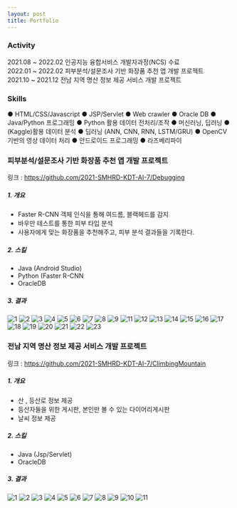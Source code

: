 ```yaml
---
layout: post
title: Portfolio
---
```


### Activity
2021.08 ~ 2022.02     인공지능 융합서비스 개발자과정(NCS) 수료
<br>
2022.01 ~ 2022.02     피부분석/설문조사 기반 화장품 추천 앱 개발 프로젝트
<br>
2021.10 ~ 2021.12     전남 지역 명산 정보 제공 서비스 개발 프로젝트

### Skills
● HTML/CSS/Javascript
● JSP/Servlet
● Web crawler
● Oracle DB
● Java/Python 프로그래밍
● Python 활용 데이터 전처리/조작
● 머신러닝, 딥러닝
● (Kaggle)활용 데이터 분석
● 딥러닝 (ANN, CNN, RNN, LSTM/GRU)
● OpenCV 기반의 영상 데이터 처리
● 안드로이드 프로그래밍
● 라즈베리파이

### 피부분석/설문조사 기반 화장품 추천 앱 개발 프로젝트
링크 : https://github.com/2021-SMHRD-KDT-AI-7/Debugging


##### 1.  개요
- Faster R-CNN 객체 인식을 통해 여드름, 블랙헤드를 감지
- 바우만 테스트를 통한 피부 타입 분석
- 사용자에게 맞는 화장품을 추천해주고, 피부 분석 결과들을 기록한다.

##### 2.  스킬
- Java (Android Studio)
- Python (Faster R-CNN
- OracleDB


##### 3.  결과
![1](https://user-images.githubusercontent.com/48702606/157688236-f19f6ca0-7077-4aab-a7f3-e971a7346f7f.png)
![2](https://user-images.githubusercontent.com/48702606/157688242-bb624a33-8bdd-4afb-abb5-3b1c366b186a.png)
![3](https://user-images.githubusercontent.com/48702606/157688246-4d1aed88-b63e-45e2-a329-256d18d0f975.png)
![4](https://user-images.githubusercontent.com/48702606/157688248-6d4c3352-52b0-43ec-b60b-7658dbbfbe55.png)
![5](https://user-images.githubusercontent.com/48702606/157688250-f4b8b327-2d32-4a49-8762-f9697335b8a4.png)
![6](https://user-images.githubusercontent.com/48702606/157688251-f39f2b05-2835-405a-bb74-3f5d2b5d66cb.png)
![7](https://user-images.githubusercontent.com/48702606/157688255-1588bf41-693d-4667-89e0-7f03540b4c7e.png)
![8](https://user-images.githubusercontent.com/48702606/157688258-0c851d7f-131f-478f-9b0a-43c1280c15f7.png)
![9](https://user-images.githubusercontent.com/48702606/157688264-d04973b1-ccca-4ee4-ad0d-d2c7474983d8.png)
![11](https://user-images.githubusercontent.com/48702606/157688267-510f96e5-8d34-478f-9ebd-71a62ee69cb3.png)
![12](https://user-images.githubusercontent.com/48702606/157688268-2e1167c0-c92b-4008-9e79-ade4c5d7ff13.png)
![13](https://user-images.githubusercontent.com/48702606/157688269-46f16cdd-985d-4d77-9f5c-ec3b1107081f.png)
![14](https://user-images.githubusercontent.com/48702606/157688273-4821e90b-a669-4776-b8ea-13716881aa18.png)
![15](https://user-images.githubusercontent.com/48702606/157688277-2fa706cb-5b84-47c3-93e0-195d80af0b3d.png)
![16](https://user-images.githubusercontent.com/48702606/157688281-97c88ce3-834d-4b5f-b6d4-c3516e677472.png)
![17](https://user-images.githubusercontent.com/48702606/157688285-c5bc2247-ffe9-414f-8ff9-73e63880f6be.png)
![18](https://user-images.githubusercontent.com/48702606/157688287-83d22edc-f406-47de-9130-a735aa133c10.png)
![19](https://user-images.githubusercontent.com/48702606/157688290-1fc0be2b-232c-4bf1-b4d1-8aed2b3f8fa2.png)
![20](https://user-images.githubusercontent.com/48702606/157688292-4725f5d1-913d-482f-bb20-05454732ad00.png)
![21](https://user-images.githubusercontent.com/48702606/157688294-1591eeec-2f2e-472e-905e-e15b902ab4b9.png)
![22](https://user-images.githubusercontent.com/48702606/157688299-70111555-63d0-4d03-aa71-f1ec3510aba5.png)
![23](https://user-images.githubusercontent.com/48702606/157688304-73e3ac86-d500-485a-a831-50405e30f030.png)


### 전남 지역 명산 정보 제공 서비스 개발 프로젝트
링크 : https://github.com/2021-SMHRD-KDT-AI-7/ClimbingMountain
##### 1.  개요
- 산 , 등산로 정보 제공
- 등산자들을 위한 게시판, 본인만 볼 수 있는 다이어리게시판
- 날씨 정보 제공

##### 2.  스킬
- Java (Jsp/Servlet) 
- OracleDB

##### 3.  결과

![1](https://user-images.githubusercontent.com/48702606/157673840-e11eeb80-32d3-441f-9f1f-a8c45ac6bbc9.png)
![2](https://user-images.githubusercontent.com/48702606/157673616-ecb37175-3ddd-4188-977f-cd380e2bd771.png)
![3](https://user-images.githubusercontent.com/48702606/157673621-fa26b9a9-2a77-4f80-b06a-5c84acb3d083.png)
![4](https://user-images.githubusercontent.com/48702606/157673623-f975976d-ddb3-4973-b4c8-fd84ccd97447.png)
![5](https://user-images.githubusercontent.com/48702606/157673629-d333a033-69dd-40ce-9de2-a9b753add0e9.png)
![6](https://user-images.githubusercontent.com/48702606/157673635-f1467c67-4bef-4030-b55b-64cf4a065583.png)
![7](https://user-images.githubusercontent.com/48702606/157673638-4520bda8-73e4-404e-b92c-38ee5dbfe3c7.png)
![8](https://user-images.githubusercontent.com/48702606/157673642-865861c8-9d93-4458-94b3-4fe1982b4129.png)
![9](https://user-images.githubusercontent.com/48702606/157673648-7e101347-1fbc-4921-a85f-33441ef9e529.png)
![10](https://user-images.githubusercontent.com/48702606/157673650-83591f82-ef90-472c-87e6-ddce07cb0795.png)
![11](https://user-images.githubusercontent.com/48702606/157673653-eef325de-1fbc-45a7-a33f-9e2d10ca2da4.png)
